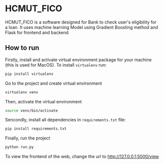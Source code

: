 # HCMUT_FICO

HCMUT_FICO is a software designed for Bank to check user's eligibility for a loan. It uses machine learning Model using Gradient Boosting method and Flask for frontend and backend

## How to run

Firstly, install and activate virtual environment package for your machine (this is used for MacOS). To install ```virtualenv``` run:
```bash
pip install virtualenv
```

Go to the project and create virtual environment
```bash
virtualenv venv
```
Then, activate the virtual environment
```bash
source venv/bin/activate
```

Sencondly, install all dependencies in ```requirements.txt``` file:
```bash
pip install requirements.txt
```

Finally, run the project
```bash
python run.py
```

To view the frontend of the web, change the url to http://127.0.0.1:5000/view
